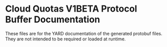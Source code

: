 # Cloud Quotas V1BETA Protocol Buffer Documentation

These files are for the YARD documentation of the generated protobuf files.
They are not intended to be required or loaded at runtime.
